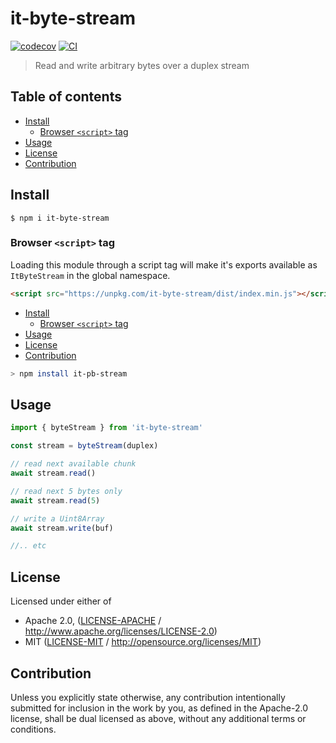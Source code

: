 # it-byte-stream <!-- omit in toc -->

[![codecov](https://img.shields.io/codecov/c/github/achingbrain/it.svg?style=flat-square)](https://codecov.io/gh/achingbrain/it)
[![CI](https://img.shields.io/github/actions/workflow/status/achingbrain/it/js-test-and-release.yml?branch=master\&style=flat-square)](https://github.com/achingbrain/it/actions/workflows/js-test-and-release.yml?query=branch%3Amaster)

> Read and write arbitrary bytes over a duplex stream

## Table of contents <!-- omit in toc -->

- [Install](#install)
  - [Browser `<script>` tag](#browser-script-tag)
- [Usage](#usage)
- [License](#license)
- [Contribution](#contribution)

## Install

```console
$ npm i it-byte-stream
```

### Browser `<script>` tag

Loading this module through a script tag will make it's exports available as `ItByteStream` in the global namespace.

```html
<script src="https://unpkg.com/it-byte-stream/dist/index.min.js"></script>
```

- [Install](#install)
  - [Browser `<script>` tag](#browser-script-tag)
- [Usage](#usage)
- [License](#license)
- [Contribution](#contribution)

```sh
> npm install it-pb-stream
```

## Usage

```js
import { byteStream } from 'it-byte-stream'

const stream = byteStream(duplex)

// read next available chunk
await stream.read()

// read next 5 bytes only
await stream.read(5)

// write a Uint8Array
await stream.write(buf)

//.. etc
```

## License

Licensed under either of

- Apache 2.0, ([LICENSE-APACHE](LICENSE-APACHE) / <http://www.apache.org/licenses/LICENSE-2.0>)
- MIT ([LICENSE-MIT](LICENSE-MIT) / <http://opensource.org/licenses/MIT>)

## Contribution

Unless you explicitly state otherwise, any contribution intentionally submitted for inclusion in the work by you, as defined in the Apache-2.0 license, shall be dual licensed as above, without any additional terms or conditions.
